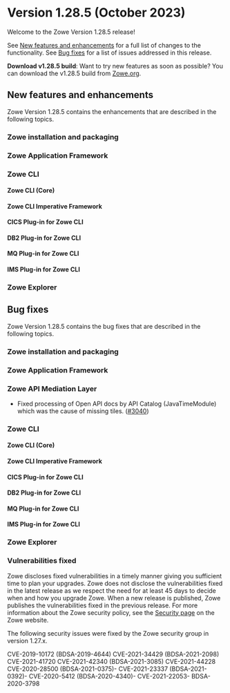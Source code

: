 # Version 1.28.5 (October 2023)

Welcome to the Zowe Version 1.28.5 release!

See [New features and enhancements](#new-features-and-enhancements) for a full list of changes to the functionality. See [Bug fixes](#bug-fixes) for a list of issues addressed in this release.

**Download v1.28.5 build**: Want to try new features as soon as possible? You can download the v1.28.5 build from [Zowe.org](https://www.zowe.org/download.html).

## New features and enhancements

Zowe Version 1.28.5 contains the enhancements that are described in the following topics.

### Zowe installation and packaging

### Zowe Application Framework

### Zowe CLI

#### Zowe CLI (Core)

#### Zowe CLI Imperative Framework

#### CICS Plug-in for Zowe CLI

#### DB2 Plug-in for Zowe CLI

#### MQ Plug-in for Zowe CLI

#### IMS Plug-in for Zowe CLI


### Zowe Explorer

## Bug fixes

Zowe Version 1.28.5 contains the bug fixes that are described in the following topics.

### Zowe installation and packaging

### Zowe Application Framework

### Zowe API Mediation Layer

* Fixed processing of Open API docs by API Catalog (JavaTimeModule) which was the cause of missing tiles. ([#3040](https://github.com/zowe/api-layer/issues/3040))

### Zowe CLI

#### Zowe CLI (Core)

#### Zowe CLI Imperative Framework

#### CICS Plug-in for Zowe CLI

#### DB2 Plug-in for Zowe CLI

#### MQ Plug-in for Zowe CLI

#### IMS Plug-in for Zowe CLI

### Zowe Explorer

### Vulnerabilities fixed

Zowe discloses fixed vulnerabilities in a timely manner giving you sufficient time to plan your upgrades. Zowe does not disclose the vulnerabilities fixed in the latest release as we respect the need for at least 45 days to decide when and how you upgrade Zowe. When a new release is published, Zowe publishes the vulnerabilities fixed in the previous release. For more information about the Zowe security policy, see the [Security page](https://www.zowe.org/security.html) on the Zowe website.

The following security issues were fixed by the Zowe security group in version 1.27.x.

CVE-2019-10172 (BDSA-2019-4644)
CVE-2021-34429 (BDSA-2021-2098)
CVE-2021-41720
CVE-2021-42340 (BDSA-2021-3085)
CVE-2021-44228
CVE-2020-28500 (BDSA-2021-0375)- CVE-2021-23337 (BDSA-2021-0392)- CVE-2020-5412 (BDSA-2020-4340)- CVE-2021-22053- BDSA-2020-3798
